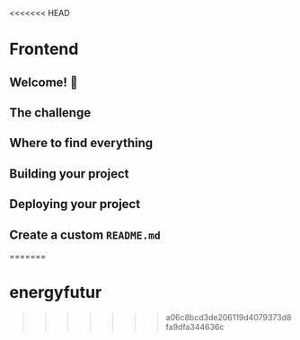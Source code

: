 <<<<<<< HEAD
# Frontend 


## Welcome! 👋

## The challenge

## Where to find everything

## Building your project

## Deploying your project

## Create a custom `README.md`



=======
# energyfutur
>>>>>>> a06c8bcd3de206119d4079373d8fa9dfa344636c
